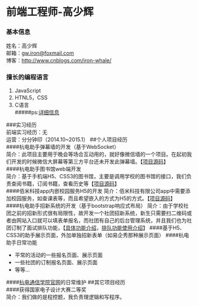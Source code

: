 # 前端工程师-高少辉  
### 基本信息  
姓名：高少辉  
邮箱：gw.iron@foxmail.com  
博客：http://www.cnblogs.com/iron-whale/  
### 擅长的编程语言  
1. JavaScript  
2. HTNL5，CSS  
3. C语言  
#####ps:[详细信息](https://github.com/gwiron/gw-resume/tree/master/detailed)

###实习经历  
前端实习经历：无  
运营：分分钟印（2014.10~2015.1）
##个人项目经历  
####杭电助手弹幕墙的开发（基于WebSocket）  
简介：此项目主要用于晚会等场合互动用的，就好像微信墙的一个项目。在起初我们开发的时候微信大屏幕等第三方平台还未开发此弹幕墙。【[项目源码](https://github.com/gwiron/gw-resume/tree/master/project/bullet-screen)】  
####杭电助手图书馆web端开发  
简介：基于手机端H5、CSS3的图书馆，主要是调用学校的图书馆的接口，我们负责查阅书籍，订阅书籍，查看历史等【[项目源码](https://github.com/gwiron/gw-resume/tree/master/project/library)】  
####佰米科技app内嵌校园服务H5的开发
简介：佰米科技有限公司app中需要添加校园服务，如查课表等，而且希望嵌入的方式为H5的方式。【[项目源码](https://github.com/gwiron/gw-resume/tree/master/project/%E4%BD%B0%E7%B1%B3%E5%A4%96%E5%8C%85)】  
####杭电助手招新系统的开发（基于bootstrap响应式布局）
简介：由于学校社团之前的招新形式很有局限性，故开发一个社团招新系统，新生只需要扫二维码或者由网站入口就可以填表单报名，而社团有自己的后台管理系统，并且我们也为社团订制了面试排队功能，【[具体功能介绍](http://mp.weixin.qq.com/s?__biz=MjM5NDQ5MDAyMQ==&mid=215740136&idx=1&sn=a9a9f8f79216dcc037f18a162efc282c#rd)，[排队功能使用介绍](http://mp.weixin.qq.com/s?__biz=MjM5NDQ5MDAyMQ==&mid=215834318&idx=1&sn=d5afc876e77a0e6d00ba6ac5335fca97#rd)】
####基于H5、CSS3的助手展示页面，外加单独招新表单（如易企秀那种展示页面）
####杭电助手日常功能
* 平常的活动的一些报名页面、展示页面  
* 一些社团的订制报名页面、展示页面  
* 等等...  

####[杭电通信学院官网](http://comm.hdu.edu.cn/index.html)的日常维护
##其它项目经历  
####获得国家电子设计大赛二等奖  
简介：我们做的是程控题，我负责理逻辑和写程序。  
